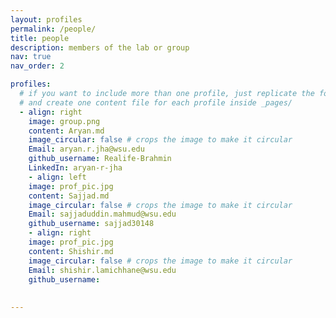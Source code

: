 ```yaml
---
layout: profiles
permalink: /people/
title: people
description: members of the lab or group
nav: true
nav_order: 2

profiles:
  # if you want to include more than one profile, just replicate the following block
  # and create one content file for each profile inside _pages/
  - align: right
    image: group.png
    content: Aryan.md
    image_circular: false # crops the image to make it circular
    Email: aryan.r.jha@wsu.edu
    github_username: Realife-Brahmin
    LinkedIn: aryan-r-jha
    - align: left
    image: prof_pic.jpg
    content: Sajjad.md
    image_circular: false # crops the image to make it circular
    Email: sajjaduddin.mahmud@wsu.edu
    github_username: sajjad30148
    - align: right
    image: prof_pic.jpg
    content: Shishir.md
    image_circular: false # crops the image to make it circular
    Email: shishir.lamichhane@wsu.edu
    github_username: 
  
  
---
```



